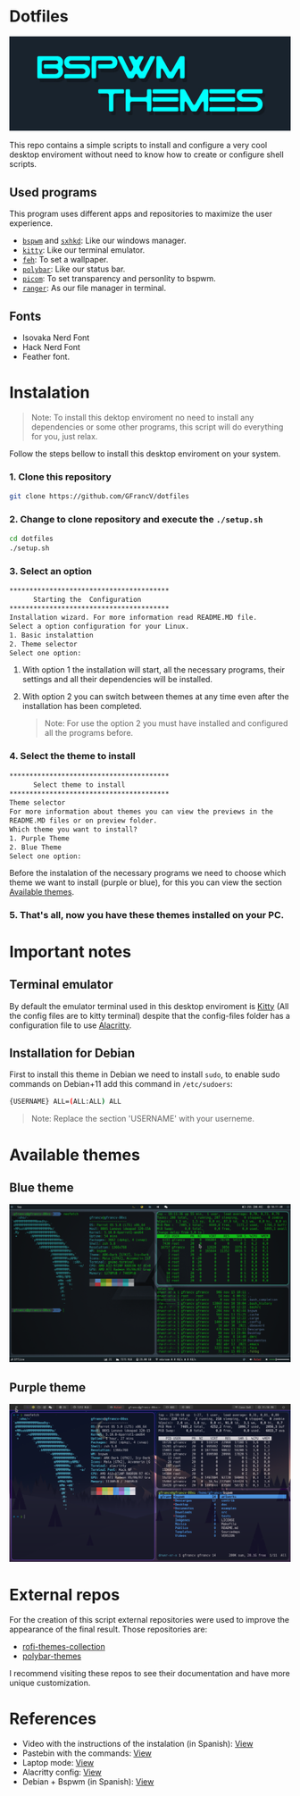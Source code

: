 # Dotfiles

<p align="center">
  <img src="images/logo.jpg">
</p>

This repo contains a simple scripts to install and configure a very cool desktop enviroment without need to know how to create or configure shell scripts.

## Used programs

This program uses different apps and repositories to maximize the user experience.

- [`bspwm`](https://github.com/baskerville/bspwm) and [`sxhkd`](https://github.com/baskerville/sxhkd): Like our windows manager.
- [`kitty`](https://github.com/kovidgoyal/kitty): Like our terminal emulator.
- [`feh`](https://github.com/derf/feh): To set a wallpaper.
- [`polybar`](https://github.com/polybar/polybar): Like our status bar.
- [`picom`](https://github.com/yshui/picom): To set transparency and personlity to bspwm.
- [`ranger`](https://github.com/ranger/ranger): As our file manager in terminal.

## Fonts

- Isovaka Nerd Font
- Hack Nerd Font
- Feather font.

# Instalation

> Note: To install this dektop enviroment no need to install any dependencies or some other programs, this script will do everything for you, just relax.

Follow the steps bellow to install this desktop enviroment on your system.

### 1. Clone this repository

```bash
git clone https://github.com/GFrancV/dotfiles

```

### 2. Change to clone repository and execute the `./setup.sh`

```bash
cd dotfiles
./setup.sh
```

### 3. Select an option

```text
****************************************
      Starting the  Configuration
****************************************
Installation wizard. For more information read README.MD file.
Select a option configuration for your Linux.
1. Basic instalattion
2. Theme selector
Select one option:
```

1. With option 1 the installation will start, all the necessary programs, their settings and all their dependencies will be installed.

2. With option 2 you can switch between themes at any time even after the installation has been completed.
   > Note: For use the option 2 you must have installed and configured all the programs before.

### 4. Select the theme to install

```text
****************************************
      Select theme to install
****************************************
Theme selector
For more information about themes you can view the previews in the README.MD files or on preview folder.
Which theme you want to install?
1. Purple Theme
2. Blue Theme
Select one option:
```

Before the instalation of the necessary programs we need to choose which theme we want to install (purple or blue), for this you can view the section [Available themes](#available-themes).

### 5. That's all, now you have these themes installed on your PC.

# Important notes

## Terminal emulator

By default the emulator terminal used in this desktop enviroment is [Kitty](https://github.com/kovidgoyal/kitty) (All the config files are to kitty terminal) despite that the config-files folder has a configuration file to use [Alacritty](/config-files/dotfiles/alacritty/).

## Installation for Debian

First to install this theme in Debian we need to install `sudo`, to enable sudo commands on Debian+11 add this command in `/etc/sudoers`:

```bash
{USERNAME} ALL=(ALL:ALL) ALL
```

> Note: Replace the section 'USERNAME' with your userneme.

# Available themes

## Blue theme

![Preview1](/images/preview/preview-blue.png)

## Purple theme

![Preview2](/images/preview/preview-purple.png)

# External repos

For the creation of this script external repositories were used to improve the appearance of the final result.
Those repositories are:

- [rofi-themes-collection](https://github.com/lr-tech/rofi-themes-collection)
- [polybar-themes](https://github.com/adi1090x/polybar-themes)

I recommend visiting these repos to see their documentation and have more unique customization.

# References

- Video with the instructions of the instalation (in Spanish): [View](https://www.youtube.com/watch?v=mHLwfI1nHHY)
- Pastebin with the commands: [View](https://pastebin.com/EEX1Dsuq)
- Laptop mode: [View](https://askubuntu.com/questions/180712/how-to-enable-laptop-mode)
- Alacritty config: [View](https://gist.github.com/yoonhoGo/61ea18476a127f5db7b86471ee027876)
- Debian + Bspwm (in Spanish): [View](https://www.youtube.com/watch?v=823RcAIitjk)
